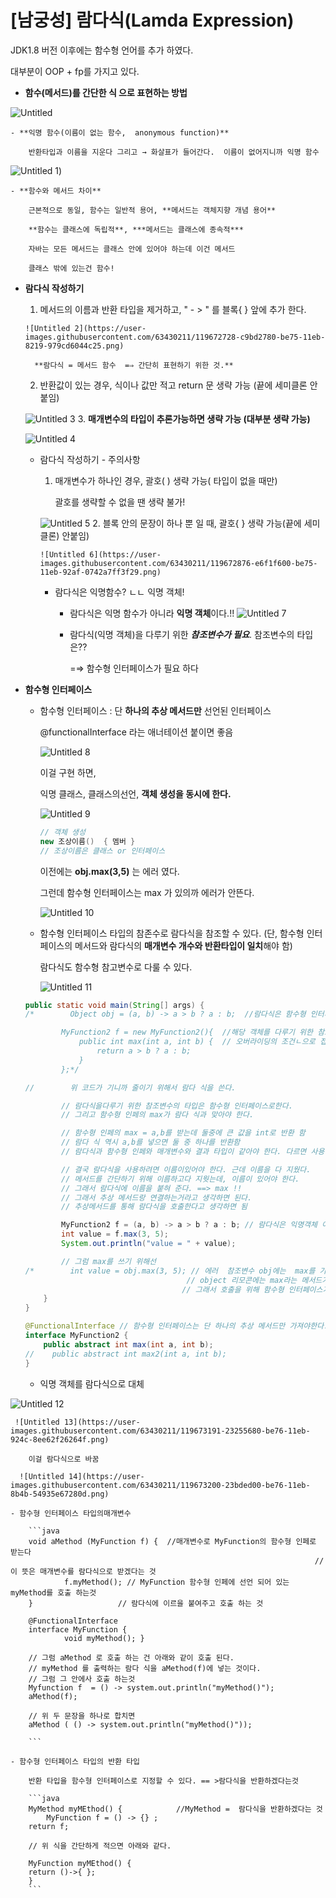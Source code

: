 # [남궁성] 람다식(Lamda Expression)

JDK1.8 버전 이후에는 함수형 언어를 추가 하였다. 

대부분이 OOP + fp를  가지고 있다. 

- **함수(메서드)를 간단한 식 으로 표현하는 방법**

![Untitled](https://user-images.githubusercontent.com/63430211/119672651-bca03880-be75-11eb-9c6c-587fbe327a7d.png)


    - **익명 함수(이름이 없는 함수,  anonymous function)**

        반환타입과 이름을 지운다 그리고 → 화살표가 들어간다.  이름이 없어지니까 익명 함수

![Untitled 1](https://user-images.githubusercontent.com/63430211/119672693-c3c74680-be75-11eb-97e3-3e3fcc09842e.png))

    - **함수와 메서드 차이**

        근본적으로 동일, 함수는 일반적 용어, **메서드는 객체지향 개념 용어** 

        **함수는 클래스에 독립적**, ***메서드는 클래스에 종속적***

        자바는 모든 메서드는 클래스 안에 있어야 하는데 이건 메서드 

        클래스 밖에 있는건 함수!

- **람다식 작성하기**
    1. 메서드의 이름과 반환 타입을 제거하고, " - > " 를 블록{ } 앞에 추가 한다.

      ![Untitled 2](https://user-images.githubusercontent.com/63430211/119672728-c9bd2780-be75-11eb-8219-979cd6044c25.png)

        **람다식 = 메서드 함수  =⇒ 간단히 표현하기 위한 것.**

    2. 반환값이 있는 경우, 식이나  값만 적고 return 문 생략 가능 (끝에 세미클론 안붙임)

     ![Untitled 3](https://user-images.githubusercontent.com/63430211/119672764-d0e43580-be75-11eb-91c0-d820c8a86816.png)
    3. **매개변수의 타입이 추론가능하면 생략 가능 (대부분 생략 가능)**

     ![Untitled 4](https://user-images.githubusercontent.com/63430211/119672824-dd688e00-be75-11eb-9ed6-5f0357cbef09.png)

    - 람다식 작성하기 - 주의사항
        1. 매개변수가 하나인 경우, 괄호( ) 생략 가능( 타입이 없을 때만)

            괄호를 생략할 수 없을 땐 생략 불가!

        ![Untitled 5](https://user-images.githubusercontent.com/63430211/119672857-e2c5d880-be75-11eb-9ba4-15fae02cc556.png)
        2. 블록 안의 문장이 하나 뿐 일 때, 괄호{ } 생략 가능(끝에 세미클론) 안붙임)

          ![Untitled 6](https://user-images.githubusercontent.com/63430211/119672876-e6f1f600-be75-11eb-92af-0742a7ff3f29.png)

        - 람다식은 익명함수? ㄴㄴ 익명 객체!
            - 람다식은 익명 함수가 아니라 **익명 객체**이다.!!
![Untitled 7](https://user-images.githubusercontent.com/63430211/119673071-0c7eff80-be76-11eb-9f48-2518520084f6.png)


            - 람다식(익명 객체)을 다루기 위한 ***참조변수가 필요***. 참조변수의 타입은??

                =⇒ 함수형 인터페이스가 필요 하다

- **함수형 인터페이스**
    - 함수형 인터페이스 : 단 **하나의 추상 메서드만** 선언된 인터페이스

        @functionalInterface 라는 애너테이션 붙이면 좋음

      ![Untitled 8](https://user-images.githubusercontent.com/63430211/119673093-1143b380-be76-11eb-8ef0-705c7ddb7673.png)

        이걸 구현 하면, 

        익명 클래스, 클래스의선언, **객체 생성을 동시에 한다.**

      ![Untitled 9](https://user-images.githubusercontent.com/63430211/119673121-16086780-be76-11eb-8191-4eba22b66940.png)

        ```java
        // 객체 생성
        new 조상이름()  { 멤버 }
        // 조상이름은 클래스 or 인터페이스
        ```

        이전에는 **obj.max(3,5)** 는 에러 였다. 

        그런데 함수형 인터페이스는 max 가 있의까 에러가 안뜬다.

      ![Untitled 10](https://user-images.githubusercontent.com/63430211/119673151-1b65b200-be76-11eb-91dc-2b792688f6da.png)

    - 함수형 인터페이스 타입의 참존수로 람다식을 참조할 수 있다.
    (단, 함수형 인터페이스의 메서드와 람다식의 **매개변수 개수와 반환타입이 일치**해야 함)

        람다식도 함수형 참고변수로 다룰 수 있다. 

        ![Untitled 11](https://user-images.githubusercontent.com/63430211/119673206-24ef1a00-be76-11eb-8cf1-24936a8f94d8.png)

    ```java
    public static void main(String[] args) {
    /*        Object obj = (a, b) -> a > b ? a : b;  //람다식은 함수형 인터페이스로 다뤄야 한다. // 에러

            MyFunction2 f = new MyFunction2(){  //해당 객체를 다루기 위한 참조변수
                public int max(int a, int b) {  // 오버라이딩의 조건ㄴ으로 접근제어자는 좁게 못바꾼다.
                    return a > b ? a : b;
                }
            };*/

    //        위 코드가 기니까 줄이기 위해서 람다 식을 쓴다.

            // 람다식을다루기 위한 참조변수의 타입은 함수형 인터페이스로한다.
            // 그리고 함수형 인페의 max가 람다 식과 맞아야 한다.

            // 함수형 인페의 max = a,b를 받는데 둘중에 큰 값을 int로 반환 함
            // 람다 식 역시 a,b를 넣으면 둘 중 하나를 반환함
            // 람다식과 함수형 인페와 매개변수와 결과 타입이 같아야 한다. 다르면 사용 못함.

            // 결국 람다식을 사용하려면 이름이있어야 한다. 근데 이름을 다 지웠다.
            // 메서드를 간단하기 위해 이름하고다 지웟는데, 이름이 있어야 한다.
            // 그래서 람다식에 이름을 붙혀 준다. ==> max !!
            // 그래서 추상 메서드랑 연결하는거라고 생각하면 된다.
            // 추상메서드를 통해 람다식을 호출한다고 생각하면 됨

            MyFunction2 f = (a, b) -> a > b ? a : b; // 람다식은 익명객체 이기 때문에, 함수형 인터페이스 타입이 필요
            int value = f.max(3, 5);
            System.out.println("value = " + value);

            // 그럼 max를 쓰기 위해선
    /*        int value = obj.max(3, 5); // 에러  참조변수 obj에는  max를 가지고 있지 않다.
                                        // object 리모콘에는 max라는 메서드가 없다.
                                       // 그래서 호출을 위해 함수형 인터페이스가 필요하다.*/
        }
    }

    @FunctionalInterface // 함수형 인터페이스는 단 하나의 추상 메서드만 가져야한다.
    interface MyFunction2 {
        public abstract int max(int a, int b);
    //    public abstract int max2(int a, int b);
    }
    ```

    - 익명 객체를 람다식으로 대체

![Untitled 12](https://user-images.githubusercontent.com/63430211/119673280-33d5cc80-be76-11eb-8b94-a0599bdcd1c2.png)

     ![Untitled 13](https://user-images.githubusercontent.com/63430211/119673191-23255680-be76-11eb-924c-8ee62f26264f.png)

        이걸 람다식으로 바꿈

      ![Untitled 14](https://user-images.githubusercontent.com/63430211/119673200-23bded00-be76-11eb-8b4b-54935e67280d.png)

    - 함수형 인터페이스 타입의매개변수

        ```java
        void aMethod (MyFunction f) {  //매개변수로 MyFunction의 함수형 인페로 받는다
        																// 이 뜻은 매개변수를 람다식으로 받겠다는 것
        		f.myMethod(); // MyFunction 함수형 인페에 선언 되어 있는 myMethod를 호출 하는것
        }                   // 람다식에 이르을 붙여주고 호출 하는 것

        @FunctionalInterface
        interface MyFunction {
        		void myMethod(); }

        // 그럼 aMethod 로 호출 하는 건 아래와 같이 호출 된다. 
        // myMethod 를 출력하는 람다 식을 aMethod(f)에 넣는 것이다.
        // 그럼 그 안에사 호출 하는것 
        Myfunction f  = () -> system.out.println("myMethod()");
        aMethod(f); 

        // 위 두 문장을 하나로 합치면
        aMethod ( () -> system.out.println("myMethod()"));

        ```

    - 함수형 인터페이스 타입의 반환 타입

        반환 타입을 함수형 인터페이스로 지정할 수 있다. == >람다식을 반환하겠다는것

        ```java
        MyMethod myMEthod() {            //MyMethod =  람다식을 반환하겠다는 것
        	MyFunction f = () -> {} ;
        return f;

        // 위 식을 간단하게 적으면 아래와 같다.

        MyFunction myMEthod() {
        return ()->{ };
        }
        ```